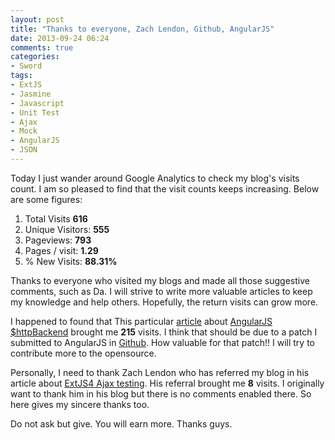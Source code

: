 ```yaml
---
layout: post
title: "Thanks to everyone, Zach Lendon, Github, AngularJS"
date: 2013-09-24 06:24
comments: true
categories: 
- Sword
tags:
- ExtJS
- Jasmine
- Javascript
- Unit Test
- Ajax
- Mock
- AngularJS
- JSON
---
```


[ExtJS4 Ajax testing]: http://zachlendon.github.io/blog/2013/04/02/updated-extjs4-mock-ajax-library-for-jasmine/
[article]: http://www.thinkingincrowd.me/blog/2013/06/08/how-to-verify-json-data-with-angularjs-httpbackend/
[AngularJS]: http://angularjs.org
[$httpBackend]: http://docs.angularjs.org/api/ngMock.$httpBackend
[Github]: https://github.com

Today I just wander around Google Analytics to check my blog's visits count.  I am so pleased to find that the visit counts keeps increasing.  Below are some figures:  

1. Total Visits **616**  
2. Unique Visitors: **555**  
3. Pageviews: **793**  
4. Pages / visit: **1.29**  
5. % New Visits: **88.31%**  

Thanks to everyone who visited my blogs and made all those suggestive comments, such as Da.  I will strive to write more valuable articles to keep my knowledge and help others.  Hopefully, the return visits can grow more.  

I happened to found that This particular [article][] about [AngularJS][] [$httpBackend][] brought me **215** visits.  I think that should be due to a patch I submitted to AngularJS in [Github][].  How valuable for that patch!!  I will try to contribute more to the opensource.  

Personally, I need to thank Zach Lendon who has referred my blog in his article about [ExtJS4 Ajax testing][].  His referral brought me **8** visits.  I originally want to thank him in his blog but there is no comments enabled there.  So here gives my sincere thanks too.  

Do not ask but give.  You will earn more.  Thanks guys.
